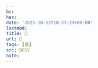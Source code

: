 ```yaml
---
bc:
hex:
date: '2025-10-13T10:27:23+08:00'
lastmod:
title: 􄅙
url: 􄅙
tags: [奃]
src: DCCV
note:
---
```

